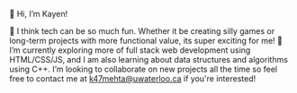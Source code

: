 👋 Hi, I’m Kayen!

👀 I think tech can be so much fun. Whether it be creating silly games or long-term projects with more functional value, its super exciting for me! 
🌱 I’m currently exploring more of full stack web development using HTML/CSS/JS, and I am also learning about data structures and algorithms using C++.
I’m looking to collaborate on new projects all the time so feel free to contact me at k47mehta@uwaterloo.ca if you're interested!



